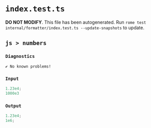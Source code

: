 # `index.test.ts`

**DO NOT MODIFY**. This file has been autogenerated. Run `rome test internal/formatter/index.test.ts --update-snapshots` to update.

## `js > numbers`

### `Diagnostics`

```
✔ No known problems!

```

### `Input`

```js
1.23e4;
1000e3

```

### `Output`

```js
1.23e4;
1e6;

```
